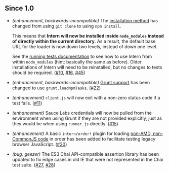 ## Since 1.0

* *(enhancement, backwards-incompatible)* The [installation method](https://github.com/theintern/intern#quick-start) has changed from using `git clone` to using `npm install`.

  This means that **Intern will now be installed inside `node_modules` instead of directly within the current directory**. As a result, the default base URL for the loader is now down two levels, instead of down one level.

  See the [running tests documentation](Running-Tests) to see how to use Intern from within `node_modules` (hint: basically the same as before). Older installations of Intern will need to be reinstalled, but no changes to tests should be required. ([#10](https://github.com/theintern/intern/issues/10), [#16](https://github.com/theintern/intern/issues/16), [#45](https://github.com/theintern/intern/issues/45))
* *(enhancement, backwards-incompatible)* [Grunt support](Using-Intern-with-Grunt) has been changed to use `grunt.loadNpmTasks`. ([#22](https://github.com/theintern/intern/issues/22))
* *(enhancement)* `client.js` will now exit with a non-zero status code if a test fails. ([#11](https://github.com/theintern/intern/issues/11))
* *(enhancement)* Sauce Labs credentials will now be pulled from the environment when using Grunt if they are not provided explicitly, just as they would be when using `runner.js` directly. ([#15](https://github.com/theintern/intern/issues/15))
* *(enhancement)* A basic `intern/order!` plugin for loading [non-AMD, non-CommonJS code](Writing-Tests#testing-non-amd-code) in order has been added to facilitate testing legacy browser JavaScript. ([#30](https://github.com/theintern/intern/issues/30))
* *(bug, geezer)* The ES3 Chai API-compatible assertion library has been updated to fix edge cases in old IE that were not represented in the Chai test suite. ([#27](https://github.com/theintern/intern/issues/27), [#28](https://github.com/theintern/intern/issues/28))